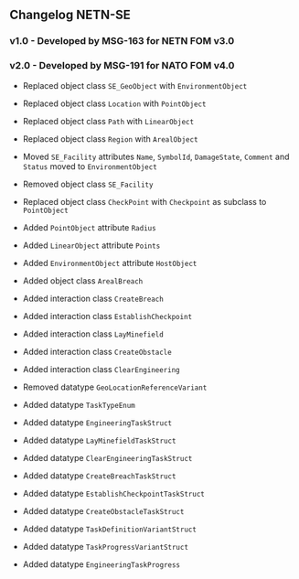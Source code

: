 ## Changelog NETN-SE

### v1.0 - Developed by MSG-163 for NETN FOM v3.0



### v2.0 - Developed by MSG-191 for NATO FOM v4.0

* Replaced object class `SE_GeoObject` with `EnvironmentObject` 
* Replaced object class `Location` with `PointObject` 
* Replaced object class `Path` with `LinearObject` 
* Replaced object class `Region` with `ArealObject` 
* Moved `SE_Facility` attributes `Name`, `SymbolId`, `DamageState`, `Comment` and `Status` moved to `EnvironmentObject` 
* Removed object class `SE_Facility` 
* Replaced object class `CheckPoint` with `Checkpoint` as subclass to `PointObject` 
* Added `PointObject` attribute `Radius` 
* Added `LinearObject` attribute `Points` 
* Added `EnvironmentObject` attribute `HostObject` 
* Added object class `ArealBreach` 

 
* Added interaction class `CreateBreach` 
* Added interaction class `EstablishCheckpoint` 
* Added interaction class `LayMinefield` 
* Added interaction class `CreateObstacle` 
* Added interaction class `ClearEngineering` 
 
* Removed datatype `GeoLocationReferenceVariant` 
* Added datatype `TaskTypeEnum` 
* Added datatype `EngineeringTaskStruct` 
* Added datatype `LayMinefieldTaskStruct` 
* Added datatype `ClearEngineeringTaskStruct` 
* Added datatype `CreateBreachTaskStruct` 
* Added datatype `EstablishCheckpointTaskStruct` 
* Added datatype `CreateObstacleTaskStruct` 
* Added datatype `TaskDefinitionVariantStruct` 
* Added datatype `TaskProgressVariantStruct`
* Added datatype `EngineeringTaskProgress`
